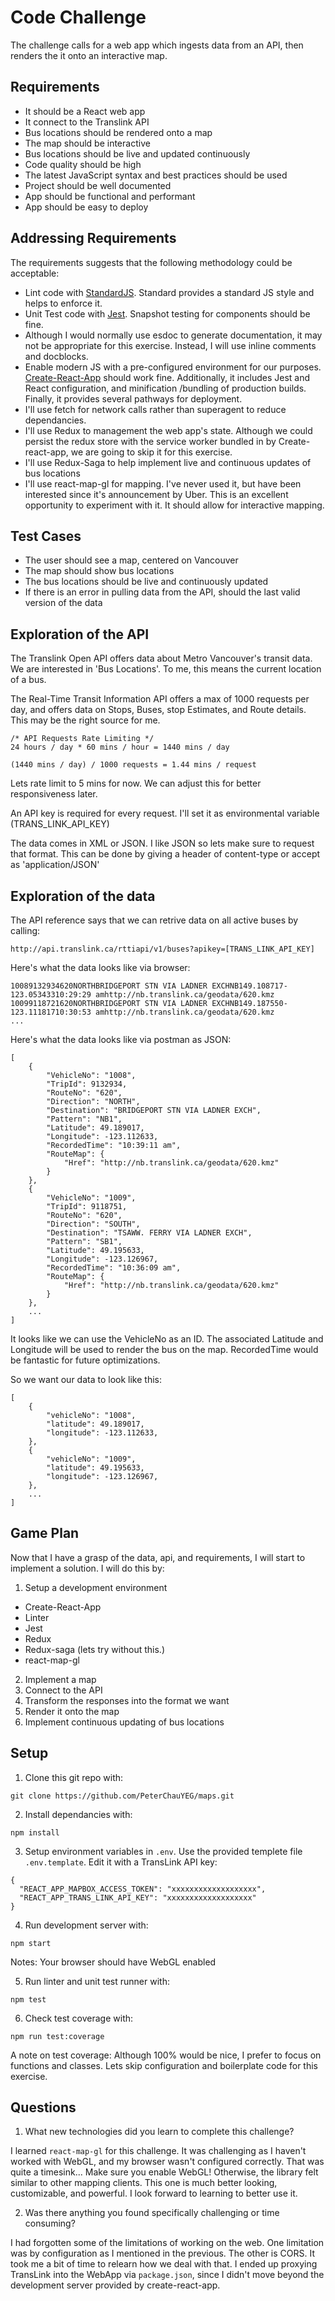 # Code Challenge
The challenge calls for a web app which ingests data from an API, then renders
the it onto an interactive map.

## Requirements
- It should be a React web app
- It connect to the Translink API
- Bus locations should be rendered onto a map
- The map should be interactive
- Bus locations should be live and updated continuously
- Code quality should be high
- The latest JavaScript syntax and best practices should be used
- Project should be well documented
- App should be functional and performant
- App should be easy to deploy

## Addressing Requirements
The requirements suggests that the following methodology could be acceptable:
- Lint code with [StandardJS](https://standardjs.com/). Standard provides a
standard JS style and helps to enforce it.
- Unit Test code with [Jest](https://facebook.github.io/jest/). Snapshot testing
for components should be fine.
- Although I would normally use esdoc to generate documentation, it may not be
appropriate for this exercise. Instead, I will use inline comments and docblocks.
- Enable modern JS with a pre-configured environment for our purposes.
[Create-React-App](https://github.com/facebookincubator/create-react-app)
should work fine. Additionally, it includes Jest and React configuration, and
minification /bundling of production builds. Finally, it provides several pathways
for deployment.
- I'll use fetch for network calls rather than superagent to reduce dependancies.
- I'll use Redux to management the web app's state. Although we could persist the
redux store with the service worker bundled in by Create-react-app, we are going
to skip it for this exercise.
- I'll use Redux-Saga to help implement live and continuous updates of bus locations
- I'll use react-map-gl for mapping. I've never used it, but have been interested
since it's announcement by Uber. This is an excellent opportunity to experiment
with it. It should allow for interactive mapping.

## Test Cases
- The user should see a map, centered on Vancouver
- The map should show bus locations
- The bus locations should be live and continuously updated
- If there is an error in pulling data from the API, should the last valid version
of the data

## Exploration of the API
The Translink Open API offers data about Metro Vancouver's transit data. We are
interested in 'Bus Locations'. To me, this means the current location of a bus.

The Real-Time Transit Information API offers a max of 1000 requests per day, and
offers data on Stops, Buses, stop Estimates, and Route details. This may be the
right source for me.

```
/* API Requests Rate Limiting */
24 hours / day * 60 mins / hour = 1440 mins / day

(1440 mins / day) / 1000 requests = 1.44 mins / request
```

Lets rate limit to 5 mins for now. We can adjust this for better responsiveness later.

An API key is required for every request. I'll set it as environmental variable (TRANS_LINK_API_KEY)

The data comes in XML or JSON. I like JSON so lets make sure to request that format.
This can be done by giving a header of content-type or accept as 'application/JSON'

## Exploration of the data
The API reference says that we can retrive data on all active buses by calling:
```
http://api.translink.ca/rttiapi/v1/buses?apikey=[TRANS_LINK_API_KEY]
```

Here's what the data looks like via browser:
```
10089132934620NORTHBRIDGEPORT STN VIA LADNER EXCHNB149.108717-123.05343310:29:29 amhttp://nb.translink.ca/geodata/620.kmz
10099118721620NORTHBRIDGEPORT STN VIA LADNER EXCHNB149.187550-123.11181710:30:53 amhttp://nb.translink.ca/geodata/620.kmz
...
```

Here's what the data looks like via postman as JSON:
```
[
    {
        "VehicleNo": "1008",
        "TripId": 9132934,
        "RouteNo": "620",
        "Direction": "NORTH",
        "Destination": "BRIDGEPORT STN VIA LADNER EXCH",
        "Pattern": "NB1",
        "Latitude": 49.189017,
        "Longitude": -123.112633,
        "RecordedTime": "10:39:11 am",
        "RouteMap": {
            "Href": "http://nb.translink.ca/geodata/620.kmz"
        }
    },
    {
        "VehicleNo": "1009",
        "TripId": 9118751,
        "RouteNo": "620",
        "Direction": "SOUTH",
        "Destination": "TSAWW. FERRY VIA LADNER EXCH",
        "Pattern": "SB1",
        "Latitude": 49.195633,
        "Longitude": -123.126967,
        "RecordedTime": "10:36:09 am",
        "RouteMap": {
            "Href": "http://nb.translink.ca/geodata/620.kmz"
        }
    },
    ...
]
```

It looks like we can use the VehicleNo as
an ID. The associated Latitude and Longitude will be used to render the bus on
the map. RecordedTime would be fantastic for future optimizations.

So we want our data to look like this:
```
[
    {
        "vehicleNo": "1008",
        "latitude": 49.189017,
        "longitude": -123.112633,
    },
    {
        "vehicleNo": "1009",
        "latitude": 49.195633,
        "longitude": -123.126967,
    },
    ...
]
```

## Game Plan
Now that I have a grasp of the data, api, and requirements, I will start to
implement a solution. I will do this by:

1. Setup a development environment
  - Create-React-App
  - Linter
  - Jest
  - Redux
  - Redux-saga (lets try without this.)
  - react-map-gl
2. Implement a map
3. Connect to the API
4. Transform the responses into the format we want
5. Render it onto the map
6. Implement continuous updating of bus locations

## Setup
1. Clone this git repo with:
```
git clone https://github.com/PeterChauYEG/maps.git
```

2. Install dependancies with:
```
npm install
```

3. Setup environment variables in `.env`. Use the provided templete file `.env.template`. Edit it with a TransLink API key:
```
{
  "REACT_APP_MAPBOX_ACCESS_TOKEN": "xxxxxxxxxxxxxxxxxxx",
  "REACT_APP_TRANS_LINK_API_KEY": "xxxxxxxxxxxxxxxxxxx"
}
```

4. Run development server with:
```
npm start
```

Notes: Your browser should have WebGL enabled

5. Run linter and unit test runner with:
```
npm test
```

6. Check test coverage with:
```
npm run test:coverage
```

A note on test coverage: Although 100% would be nice, I prefer to focus on functions and classes. Lets skip configuration and boilerplate code for this exercise.

## Questions
1. What   new   technologies   did   you   learn   to   complete   this   challenge?

I learned `react-map-gl` for this challenge. It was challenging as I haven't worked with WebGL, and my browser wasn't configured correctly. That was quite a timesink... Make sure you enable WebGL! Otherwise, the library felt similar to other mapping clients. This one is much better looking, customizable, and powerful. I look forward to learning to better use it.

2. Was   there   anything   you   found   specifically   challenging   or   time   consuming?

I had forgotten some of the limitations of working on the web. One limitation was by configuration as I mentioned in the previous. The other is CORS. It took me a bit of time to relearn how we deal with that. I ended up proxying TransLink into the WebApp via `package.json`, since I didn't move beyond the development server provided by create-react-app.
